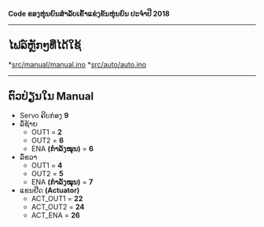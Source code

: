 
**Code ຂອງຫຸ່ນຍົນສຳລັບເຂົ້າແຂ່ງຂັນຫຸ່ນຍົນ ປະຈຳປີ 2018**

---

## ໄຟລ໌ຫຼັກໆທີ່ໄດ້ໃຊ້
*[src/manual/manual.ino](https://bitbucket.org/khatthaphone/national-robot-contest-2018/src/93f1dfb594c255ac7eca475ac2e5afba94b014a6/src/manual/manual.ino?at=master&fileviewer=file-view-default)
*[src/auto/auto.ino](https://bitbucket.org/khatthaphone/national-robot-contest-2018/src/93f1dfb594c255ac7eca475ac2e5afba94b014a6/src/auto/auto.ino?at=master&fileviewer=file-view-default)

---

## ຕົວປ່ຽນໃນ Manual
* Servo ຄີບກ່ອງ **9**
* ລໍ້ຊ້າຍ 
    * OUT1 = **2**
    * OUT2 = **6**
    * ENA **(ກຳລັງໝຸນ)** = **6**
* ລໍ້ຂວາ
    * OUT1 = **4**
    * OUT2 = **5**
    * ENA **(ກຳລັງໝຸນ)** = **7**
* ແຂນຢືດ **(Actuator)**
    * ACT_OUT1 = **22**
    * ACT_OUT2 = **24**
    * ACT_ENA = **26**